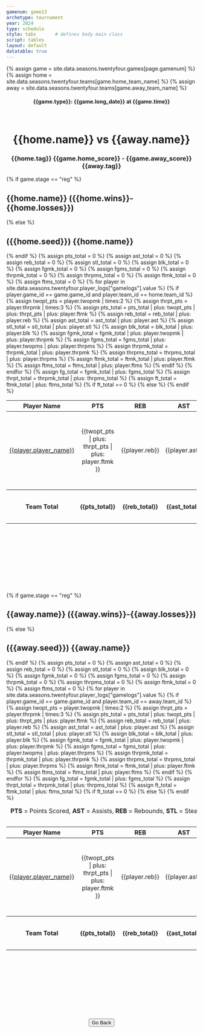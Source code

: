 ```yaml
---
gamenum: game13
archetype: tournament
year: 2024
type: schedule
style: tabs       # defines body main class
script: tables
layout: default
datatable: true
---
```

{% assign game = site.data.seasons.twentyfour.games[page.gamenum] %}
{% assign home = site.data.seasons.twentyfour.teams[game.home_team_name] %}
{% assign away = site.data.seasons.twentyfour.teams[game.away_team_name] %}

<h4 style="text-align: center;"> {{game.type}}: {{game.long_date}} at {{game.time}} </h4>
<br>
<h1 style="text-align: center;"> {{home.name}} vs {{away.name}}</h1>
<h3 style="text-align: center;"> {{home.tag}} {{game.home_score}} - {{game.away_score}} {{away.tag}} </h3>
{% if game.stage == "reg" %}
<h2> {{home.name}} ({{home.wins}}-{{home.losses}})</h2>
{% else %}
<h2> ({{home.seed}}) {{home.name}} </h2>
{% endif %}
<table class="display">
  <colgroup>
      <col class="fifteen"/>
      <col class="nine"/>
      <col class="nine"/>
      <col class="nine"/>
      <col class="nine"/>
      <col class="nine"/>
      <col class="nine"/>
      <col class="nine"/>
      <col class="nine"/>
  </colgroup>
  <thead style="text-align: center;">
    <tr>
        <th>Player Name</th>
        <th>PTS</th>
        <th>REB</th>
        <th>AST</th>
        <th>STL</th>
        <th>BLK</th>
        <th>FG</th>
        <th>3PT</th>
        <th>FT</th>
    </tr>
  </thead>
  <tbody style="text-align: center;">
  {% assign pts_total = 0 %}
  {% assign ast_total = 0 %}
  {% assign reb_total = 0 %}
  {% assign stl_total = 0 %}
  {% assign blk_total = 0 %}
  {% assign fgmk_total = 0 %}
  {% assign fgms_total = 0 %}
  {% assign thrpmk_total = 0 %}
  {% assign thrpms_total = 0 %}
  {% assign ftmk_total = 0 %}
  {% assign ftms_total = 0 %}
  {% for player in site.data.seasons.twentyfour.player_logs["gamelogs"].value %}
  {% if player.game_id == game.game_id and player.team_id == home.team_id %}
  {% assign twopt_pts = player.twopmk | times:2 %}
  {% assign thrpt_pts = player.thrpmk | times:3 %}
  <tr>
      <td><a href="/players/{{player.player_id}}">{{player.player_name}}</a></td>
      <td>{{twopt_pts | plus: thrpt_pts | plus: player.ftmk }}</td>
      <td>{{player.reb}}</td>
      <td>{{player.ast}}</td>
      <td>{{player.stl}}</td>
      <td>{{player.blk}}</td>
      <td>{{player.twopmk | plus: player.thrpmk}}-{{player.twopms | plus: player.thrpms | plus: player.twopmk | plus: player.thrpmk}}</td>
      <td>{{player.thrpmk}}-{{player.thrpms | plus: player.thrpmk}}</td>
      <td>{{player.ftmk}}-{{player.ftms | plus: player.ftmk}}</td>
      {% assign pts_total = pts_total | plus: twopt_pts | plus: thrpt_pts | plus: player.ftmk  %}
      {% assign reb_total = reb_total | plus: player.reb %}
      {% assign ast_total = ast_total | plus: player.ast %}
      {% assign stl_total = stl_total | plus: player.stl %}
      {% assign blk_total = blk_total | plus: player.blk %}
      {% assign fgmk_total = fgmk_total | plus: player.twopmk | plus: player.thrpmk %}
      {% assign fgms_total = fgms_total | plus: player.twopms | plus: player.thrpms %}
      {% assign thrpmk_total = thrpmk_total | plus: player.thrpmk %}
      {% assign thrpms_total = thrpms_total | plus: player.thrpms %}
      {% assign ftmk_total = ftmk_total | plus: player.ftmk %}
      {% assign ftms_total = ftms_total | plus: player.ftms %}
   </tr>
  {% endif %}
  {% endfor %}
  <tfoot style="text-align: center;">
    <tr>
        <th>Team Total</th>
        <th>{{pts_total}}</th>
        <th>{{reb_total}}</th>
        <th>{{ast_total}}</th>
        <th>{{stl_total}}</th>
        <th>{{blk_total}}</th>
        <th>{{fgmk_total}}-{{fgms_total| plus: fgmk_total }}</th>
        <th>{{thrpmk_total}}-{{thrpms_total| plus: thrpmk_total }}</th>
        <th>{{ftmk_total}}-{{ftms_total| plus: ftmk_total }}</th>
    </tr>
    <tr>
        <th></th>
        <th></th>
        <th></th>
        <th></th>
        <th></th>
        <th></th>
        {% assign fg_total = fgmk_total | plus: fgms_total %}
        <th>{{100.0 | times: fgmk_total | divided_by: fg_total | round: 1 }} %</th>
        {% assign thrpt_total = thrpmk_total | plus: thrpms_total %}
        <th>{{100.0 | times: thrpmk_total | divided_by: thrpt_total | round: 1 }} %</th>
        {% assign ft_total = ftmk_total | plus: ftms_total %}
        {% if ft_total == 0 %}
        <th>-- %</th>
        {% else %}
        <th>{{100.0 | times: ftmk_total | divided_by: ft_total | round: 1 }}%</th>
        {% endif %}
    </tr>
  </tfoot>
  </tbody>
</table>
<br>
{% if game.stage == "reg" %}
<h2> {{away.name}} ({{away.wins}}-{{away.losses}})</h2>
{% else %}
<h2> ({{away.seed}}) {{away.name}} </h2>
{% endif %}
<table class="display">
  <caption style="text-align: center;"> <b>PTS</b> = Points Scored, <b>AST</b> = Assists, <b>REB</b> = Rebounds, <b>STL</b> = Steals, <b>BLK</b> = Blocks. <b>FG</b> = Both 2PT and 3PT total made-shot, <b>3PT</b> = Three Pointers made-shot, <b>FT</b> = Free Throws made-shot </caption>
  <colgroup>
      <col class="fifteen"/>
      <col class="nine"/>
      <col class="nine"/>
      <col class="nine"/>
      <col class="nine"/>
      <col class="nine"/>
      <col class="nine"/>
      <col class="nine"/>
      <col class="nine"/>
  </colgroup>
  <thead style="text-align: center;">
    <tr>
        <th>Player Name</th>
        <th>PTS</th>
        <th>REB</th>
        <th>AST</th>
        <th>STL</th>
        <th>BLK</th>
        <th>FG</th>
        <th>3PT</th>
        <th>FT</th>
    </tr>
  </thead>
  <tbody style="text-align: center;">
  {% assign pts_total = 0 %}
  {% assign ast_total = 0 %}
  {% assign reb_total = 0 %}
  {% assign stl_total = 0 %}
  {% assign blk_total = 0 %}
  {% assign fgmk_total = 0 %}
  {% assign fgms_total = 0 %}
  {% assign thrpmk_total = 0 %}
  {% assign thrpms_total = 0 %}
  {% assign ftmk_total = 0 %}
  {% assign ftms_total = 0 %}
  {% for player in site.data.seasons.twentyfour.player_logs["gamelogs"].value %}
  {% if player.game_id == game.game_id and player.team_id == away.team_id %}
  {% assign twopt_pts = player.twopmk | times:2 %}
  {% assign thrpt_pts = player.thrpmk | times:3 %}
  <tr>
      <td><a href="/players/{{player.player_id}}">{{player.player_name}}</a></td>
      <td>{{twopt_pts | plus: thrpt_pts | plus: player.ftmk }}</td>
      <td>{{player.reb}}</td>
      <td>{{player.ast}}</td>
      <td>{{player.stl}}</td>
      <td>{{player.blk}}</td>
      <td>{{player.twopmk | plus: player.thrpmk}}-{{player.twopms | plus: player.thrpms | plus: player.twopmk | plus: player.thrpmk}}</td>
      <td>{{player.thrpmk}}-{{player.thrpms | plus: player.thrpmk}}</td>
      <td>{{player.ftmk}}-{{player.ftms | plus: player.ftmk}}</td>
      {% assign pts_total = pts_total | plus: twopt_pts | plus: thrpt_pts | plus: player.ftmk  %}
      {% assign reb_total = reb_total | plus: player.reb %}
      {% assign ast_total = ast_total | plus: player.ast %}
      {% assign stl_total = stl_total | plus: player.stl %}
      {% assign blk_total = blk_total | plus: player.blk %}
      {% assign fgmk_total = fgmk_total | plus: player.twopmk | plus: player.thrpmk %}
      {% assign fgms_total = fgms_total | plus: player.twopms | plus: player.thrpms %}
      {% assign thrpmk_total = thrpmk_total | plus: player.thrpmk %}
      {% assign thrpms_total = thrpms_total | plus: player.thrpms %}
      {% assign ftmk_total = ftmk_total | plus: player.ftmk %}
      {% assign ftms_total = ftms_total | plus: player.ftms %}
   </tr>
  {% endif %}
  {% endfor %}
  <tfoot style="text-align: center;">
    <tr>
        <th>Team Total</th>
        <th>{{pts_total}}</th>
        <th>{{reb_total}}</th>
        <th>{{ast_total}}</th>
        <th>{{stl_total}}</th>
        <th>{{blk_total}}</th>
        <th>{{fgmk_total}}-{{fgms_total| plus: fgmk_total }}</th>
        <th>{{thrpmk_total}}-{{thrpms_total| plus: thrpmk_total }}</th>
        <th>{{ftmk_total}}-{{ftms_total| plus: ftmk_total }}</th>
    </tr>
    <tr>
        <th></th>
        <th></th>
        <th></th>
        <th></th>
        <th></th>
        <th></th>
        {% assign fg_total = fgmk_total | plus: fgms_total %}
        <th>{{100.0 | times: fgmk_total | divided_by: fg_total | round: 1 }} %</th>
        {% assign thrpt_total = thrpmk_total | plus: thrpms_total %}
        <th>{{100.0 | times: thrpmk_total | divided_by: thrpt_total | round: 1 }} %</th>
        {% assign ft_total = ftmk_total | plus: ftms_total %}
        {% if ft_total == 0 %}
        <th>-- %</th>
        {% else %}
        <th>{{100.0 | times: ftmk_total | divided_by: ft_total | round: 1 }}%</th>
        {% endif %}
    </tr>
  </tfoot>
  </tbody>
</table>
<br>
<div style="display: flex; justify-content: center; align-items: center;">
  <button type="button" onclick="window.history.back()">Go Back</button>
</div>